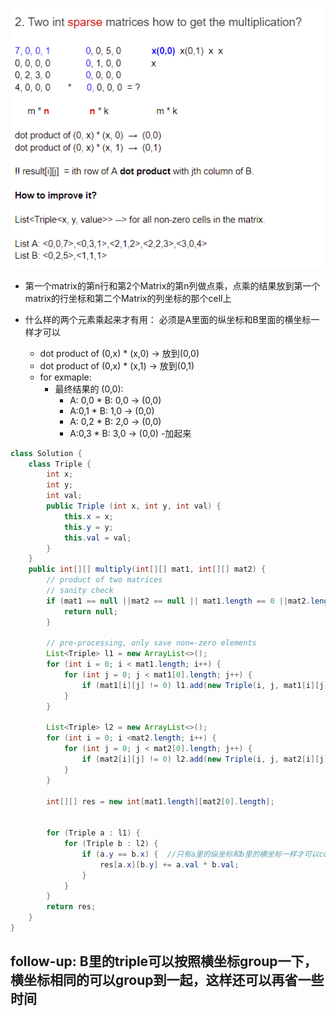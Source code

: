 
![20211118214144](https://raw.githubusercontent.com/corykingsf/hack-interview-handbook/main/image/20211118214144.png)

- 第一个matrix的第n行和第2个Matrix的第n列做点乘，点乘的结果放到第一个matrix的行坐标和第二个Matrix的列坐标的那个cell上

- 什么样的两个元素乘起来才有用： 必须是A里面的纵坐标和B里面的横坐标一样才可以
    - dot product of (0,x) * (x,0) -> 放到(0,0)
    - dot product of (0,x) * (x,1) -> 放到(0,1)
    - for exmaple:
      - 最终结果的 (0,0):
        - A: 0,0  * B: 0,0  -> (0,0)
        - A:0,1   * B: 1,0   -> (0,0)
        - A: 0,2  * B: 2,0  -> (0,0)  
        - A:0,3 * B: 3,0   -> (0,0)
        -加起来
```java
class Solution {
    class Triple {
        int x;
        int y;
        int val;
        public Triple (int x, int y, int val) {
            this.x = x;
            this.y = y;
            this.val = val;
        }
    }
    public int[][] multiply(int[][] mat1, int[][] mat2) {
        // product of two matrices
        // sanity check
        if (mat1 == null ||mat2 == null || mat1.length == 0 ||mat2.length == 0 ||mat1[0].length != mat2.length) {
            return null;
        }
        
        // pre-processing, only save non=-zero elements
        List<Triple> l1 = new ArrayList<>();
        for (int i = 0; i < mat1.length; i++) {
            for (int j = 0; j < mat1[0].length; j++) {
                if (mat1[i][j] != 0) l1.add(new Triple(i, j, mat1[i][j]));v、
            }
        }
        
        List<Triple> l2 = new ArrayList<>();
        for (int i = 0; i <mat2.length; i++) {
            for (int j = 0; j < mat2[0].length; j++) {
                if (mat2[i][j] != 0) l2.add(new Triple(i, j, mat2[i][j]));
            }
        }
        
        int[][] res = new int[mat1.length][mat2[0].length];
        
        
        for (Triple a : l1) {
            for (Triple b : l2) {
                if (a.y == b.x) {  //只有a里的纵坐标和b里的横坐标一样才可以contribute,得到的乘积结果contribute到(a,x, b.y)
                    res[a.x][b.y] += a.val * b.val;
                }
            }
        }
        return res;
    }
}
```


follow-up: B里的triple可以按照横坐标group一下， 横坐标相同的可以group到一起，这样还可以再省一些时间
-